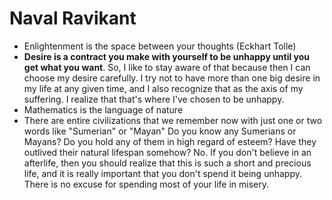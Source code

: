 # Naval Ravikant
- Enlightenment is the space between your thoughts (Eckhart Tolle)
- **Desire is a contract you make with yourself to be unhappy until you get what you want**. So, I like to stay aware of that because then I can choose my desire carefully. I try not to have more than one big desire in my life at any given time, and I also recognize that as the axis of my suffering. I realize that that's where I've chosen to be unhappy.
- Mathematics is the language of nature
- There are entire civilizations that we remember now with just one or two words like "Sumerian" or "Mayan" Do you know any Sumerians or Mayans? Do you hold any of them in high regard of esteem? Have they outlived their natural lifespan somehow? No. If you don't believe in an afterlife, then you should realize that this is such a short and precious life, and it is really important that you don't spend it being unhappy. There is no excuse for spending most of your life in misery.
